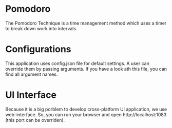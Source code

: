# Pomodoro
The Pomodoro Technique is a time management method which uses a timer to break down work into intervals.

# Configurations
This application uses config.json file for default settings. A user can override them by passing arguments. If you have a look ath this file, you can find all argument names.

# UI Interface
Because it is a big porblem to develop cross-platform UI application, we use web-interface. So, you can run your browser and open http://localhost:1083 (this port can be overriden).
